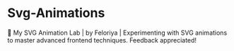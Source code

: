 # Svg-Animations
🔮 My SVG Animation Lab | by Feloriya | Experimenting with SVG animations to master advanced frontend techniques. Feedback appreciated! 
